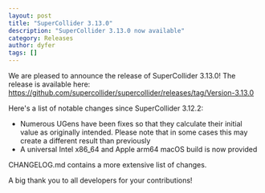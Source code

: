 ```yaml
---
layout: post
title: "SuperCollider 3.13.0"
description: "SuperCollider 3.13.0 now available"
category: Releases
author: dyfer
tags: []
---
```


We are pleased to announce the release of SuperCollider 3.13.0! The release is available here: https://github.com/supercollider/supercollider/releases/tag/Version-3.13.0

Here's a list of notable changes since SuperCollider 3.12.2:
- Numerous UGens have been fixes so that they calculate their initial value as originally intended. Please note that in some cases this may create a different result than previously
- A universal Intel x86_64 and Apple arm64 macOS build is now provided

CHANGELOG.md contains a more extensive list of changes.

A big thank you to all developers for your contributions!
